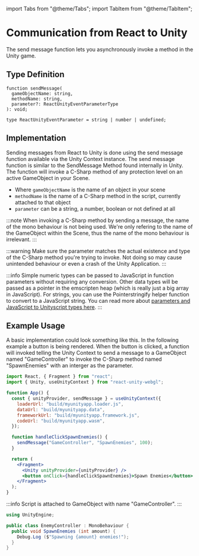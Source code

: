 import Tabs from "@theme/Tabs";
import TabItem from "@theme/TabItem";

# Communication from React to Unity

The send message function lets you asynchronously invoke a method in the Unity game.

## Type Definition

```tsx title="Type Definition"
function sendMessage(
  gameObjectName: string,
  methodName: string,
  parameter?: ReactUnityEventParameterType
): void;
```

```tsx title="Type Definition"
type ReactUnityEventParameter = string | number | undefined;
```

## Implementation

Sending messages from React to Unity is done using the send message function available via the Unity Context instance. The send message function is similar to the SendMessage Method found internally in Unity. The function will invoke a C-Sharp method of any protection level on an active GameObject in your Scene.

- Where `gameObjectName` is the name of an object in your scene
- `methodName` is the name of a C-Sharp method in the script, currently attached to that object
- `parameter` can be a string, a number, boolean or not defined at all

:::note
When invoking a C-Sharp method by sending a message, the name of the mono behaviour is not being used. We're only refering to the name of the GameObject within the Scene, thus the name of the mono behaviour is irrelevant.
:::

:::warning
Make sure the parameter matches the actual existence and type of the C-Sharp method you're trying to invoke. Not
doing so may cause unintended behaviour or even a crash of the Unity Application.
:::

:::info
Simple numeric types can be passed to JavaScript in function parameters without requiring any conversion. Other data types will be passed as a pointer in the emscripten heap (which is really just a big array in JavaScript). For strings, you can use the Pointerstringify helper function to convert to a JavaScript string. You can read more about [parameters and JavaScript to Unityscript types here](/docs/9.x.x/main-concepts/data-conversion).
:::

## Example Usage

A basic implementation could look something like this. In the following example a button is being rendered. When the button is clicked, a function will invoked telling the Unity Context to send a message to a GameObject named "GameController" to invoke the C-Sharp method named "SpawnEnemies" with an interger as the parameter.

<Tabs>
<TabItem value="App.jsx" label="App.jsx">

```jsx showLineNumbers title="App.jsx"
import React, { Fragment } from "react";
import { Unity, useUnityContext } from "react-unity-webgl";

function App() {
  const { unityProvider, sendMessage } = useUnityContext({
    loaderUrl: "build/myunityapp.loader.js",
    dataUrl: "build/myunityapp.data",
    frameworkUrl: "build/myunityapp.framework.js",
    codeUrl: "build/myunityapp.wasm",
  });

  function handleClickSpawnEnemies() {
    sendMessage("GameController", "SpawnEnemies", 100);
  }

  return (
    <Fragment>
      <Unity unityProvider={unityProvider} />
      <button onClick={handleClickSpawnEnemies}>Spawn Enemies</button>
    </Fragment>
  );
}
```

</TabItem>
<TabItem value="EnemyController.cs" label="EnemyController.cs">

:::info
Script is attached to GameObject with name "GameController".
:::

```cs showLineNumbers title="EnemyController.cs"
using UnityEngine;

public class EnemyController : MonoBehaviour {
  public void SpawnEnemies (int amount) {
    Debug.Log ($"Spawning {amount} enemies!");
  }
}
```

</TabItem>
</Tabs>
